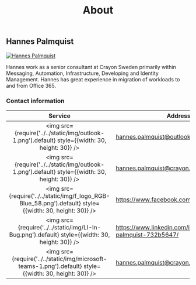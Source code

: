 ﻿---
title: About
description: About
hide_table_of_contents: true
---

## Hannes Palmquist

<a class="avatar__photo-link avatar__photo" href="https://getps.dev/about" target="_blank" rel="noreferrer noopener">
    <img src="img/Hannes_Profil_HighContrast.jpg" alt="Hannes Palmquist"/>
</a>

Hannes work as a senior consultant at Crayon Sweden primarily within Messaging, Automation, Infrastructure, Developing and Identity Management. Hannes has great experience in migration of workloads to and from Office 365.

### Contact information

Service | Address
:---: | ---
<img src={require('../../static/img/outlook-1.png').default} style={{width: 30, height: 30}} /> | hannes.palmquist@outlook.com
<img src={require('../../static/img/outlook-1.png').default} style={{width: 30, height: 30}} /> | hannes.palmquist@crayon.com
<img src={require('../../static/img/f_logo_RGB-Blue_58.png').default} style={{width: 30, height: 30}} /> | <https://www.facebook.com/hannes.palmquist>
<img src={require('../../static/img/LI-In-Bug.png').default} style={{width: 30, height: 30}} /> | <https://www.linkedin.com/in/hannes-palmquist-732b5647/>
<img src={require('../../static/img/microsoft-teams-1.png').default} style={{width: 30, height: 30}} /> | [hannes.palmquist@crayon.com](sip:hannes.palmquist@crayon.com)

